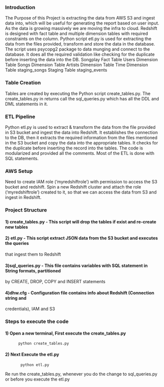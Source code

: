 ### Introduction 

The Purpose of this Project is extracting the data from AWS S3 and ingest data into, which will be useful for generating the report 
based on user input. As the data is growing massively we are moving the infra to cloud.
Redshift is designed with fact table and multiple dimension tables with required constraints on the column.
Python script etl.py is used for extracting the data from the files provided, transform and store the data in the database. 
The script uses psycopg2 package to data munging and connect to the database. It does all the required validation like checking for 
the duplicate before inserting the data into the DB.
Songplay Fact Table Users Dimension Table Songs Dimension Table Artists Dimension Table Time Dimension Table staging_songs Staging Table 
staging_events

###  Table Creation

Tables are created by executing the Python script create_tables.py.
The create_tables.py in returns call the sql_queries.py which has all the DDL and DML statements in it.

### ETL Pipeline

Python etl.py is used to extract & transform the data from the file provided in S3 bucket and ingest the data into Redshift. 
It establishes the connection to the DB, then it extracts the required information from the files mentioned in the S3 bucket and 
copy the data into the appropriate tables. It checks for the duplicate before inserting the record into the tables. 
The code is modularized and provided all the comments. Most of the ETL is done with SQL statements.

###  AWS Setup 

Need to create IAM role (‘myredshiftrole’) with permission to access the S3 bucket and redshift. 
Spin a new Redshift cluster and attach the role (‘myredshiftrole’) created to it,
so that we can access the data from S3 and ingest in Redshift.

### Project Structure
#### 1) create_tables.py - This script will drop the tables if exist and re-create new tables
#### 2) etl.py - This script extract JSON data from the S3 bucket and executes the queries
that ingest them to Redshift
####  3)sql_queries.py - This file contains variables with SQL statement in String formats, partitioned
by CREATE, DROP, COPY and INSERT statements
####  4)dhw.cfg - Configuration file contains info about Redshift (Connection string and
credentials), IAM and S3


### Steps to execute the code
####  1) Open a new terminal, First execute the create_tables.py
          python create_tables.py
####  2) Next Execute the etl.py
           python etl.py
 Re run the create_tables.py, whenever you do the change to sql_queries.py or before you execute the etl.py
